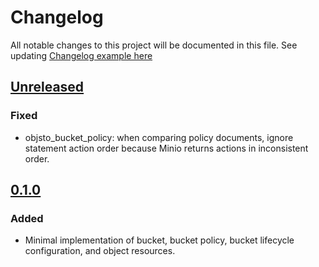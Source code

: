 # Changelog

All notable changes to this project will be documented in this file.
See updating [Changelog example here](https://keepachangelog.com/en/1.0.0/)

## [Unreleased]

### Fixed

- objsto_bucket_policy: when comparing policy documents, ignore statement action order because Minio returns actions in inconsistent order.

## [0.1.0]

### Added

- Minimal implementation of bucket, bucket policy, bucket lifecycle configuration, and object resources.

[Unreleased]: https://github.com/UpCloudLtd/terraform-provider-upcloud/compare/v0.1.0...HEAD
[0.1.0]: https://github.com/UpCloudLtd/terraform-provider-upcloud/releases/tag/v0.1.0
